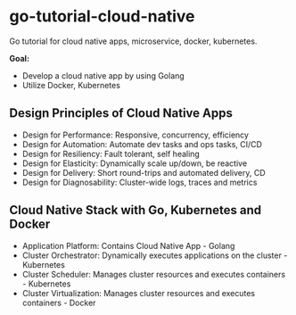 # go-tutorial-cloud-native
Go tutorial for cloud native apps, microservice, docker, kubernetes. 

**Goal:**
+ Develop a cloud native app by using Golang
+ Utilize Docker, Kubernetes

## Design Principles of Cloud Native Apps

+ Design for Performance: Responsive, concurrency, efficiency
+ Design for Automation: Automate dev tasks and ops tasks, CI/CD
+ Design for Resiliency: Fault tolerant, self healing
+ Design for Elasticity: Dynamically scale up/down, be reactive
+ Design for Delivery: Short round-trips and automated delivery, CD
+ Design for Diagnosability: Cluster-wide logs, traces and metrics 

## Cloud Native Stack with Go, Kubernetes and Docker

+ Application Platform: Contains Cloud Native App - Golang
+ Cluster Orchestrator: Dynamically executes applications on the cluster - Kubernetes
+ Cluster Scheduler: Manages cluster resources and executes containers - Kubernetes
+ Cluster Virtualization: Manages cluster resources and executes containers - Docker




